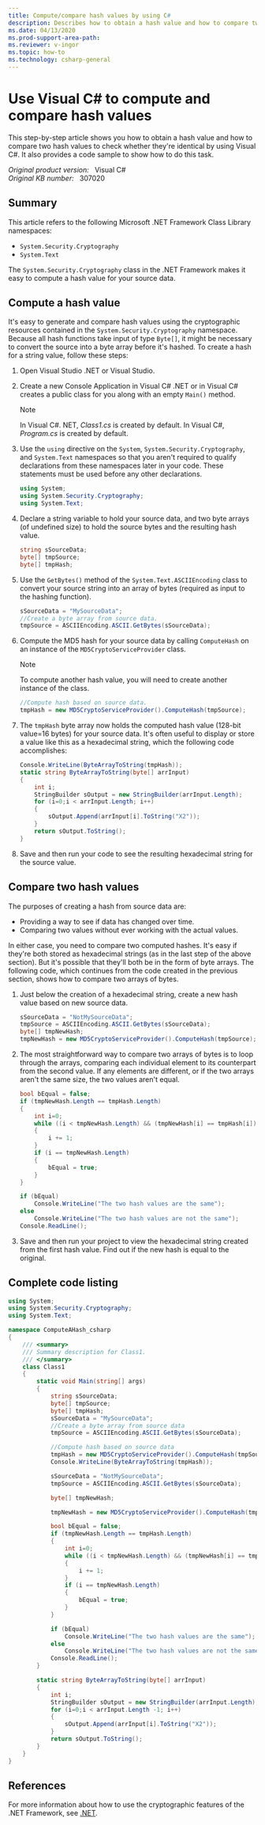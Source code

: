 ```yaml
---
title: Compute/compare hash values by using C#
description: Describes how to obtain a hash value and how to compare two hash values by using Visual C#.
ms.date: 04/13/2020
ms.prod-support-area-path: 
ms.reviewer: v-ingor
ms.topic: how-to
ms.technology: csharp-general
---
```

# Use Visual C# to compute and compare hash values

This step-by-step article shows you how to obtain a hash value and how to compare two hash values to check whether they're identical by using Visual C#. It also provides a code sample to show how to do this task.

_Original product version:_ &nbsp; Visual C#  
_Original KB number:_ &nbsp; 307020

## Summary

This article refers to the following Microsoft .NET Framework Class Library namespaces:

- `System.Security.Cryptography`
- `System.Text`

The `System.Security.Cryptography` class in the .NET Framework makes it easy to compute a hash value for your source data.

## Compute a hash value

It's easy to generate and compare hash values using the cryptographic resources contained in the `System.Security.Cryptography` namespace. Because all hash functions take input of type `Byte[]`, it might be necessary to convert the source into a byte array before it's hashed. To create a hash for a string value, follow these steps:

1. Open Visual Studio .NET or Visual Studio.
2. Create a new Console Application in Visual C# .NET or in Visual C#  creates a public class for you along with an empty `Main()` method.

    > [!NOTE]
    > In Visual C#. NET, *Class1.cs* is created by default. In Visual C#, *Program.cs* is created by default.

3. Use the `using` directive on the `System`, `System.Security.Cryptography`, and `System.Text` namespaces so that you aren't required to qualify declarations from these namespaces later in your code. These statements must be used before any other declarations.

    ```csharp
    using System;
    using System.Security.Cryptography;
    using System.Text;
    ```

4. Declare a string variable to hold your source data, and two byte arrays (of undefined size) to hold the source bytes and the resulting hash value.

    ```csharp
    string sSourceData;
    byte[] tmpSource;
    byte[] tmpHash;
    ```

5. Use the `GetBytes()` method of the `System.Text.ASCIIEncoding` class to convert your source string into an array of bytes (required as input to the hashing function).

    ```csharp
    sSourceData = "MySourceData";
    //Create a byte array from source data.
    tmpSource = ASCIIEncoding.ASCII.GetBytes(sSourceData);
    ```

6. Compute the MD5 hash for your source data by calling `ComputeHash` on an instance of the `MD5CryptoServiceProvider` class.

    > [!NOTE]
    > To compute another hash value, you will need to create another instance of the class.

    ```csharp
    //Compute hash based on source data.
    tmpHash = new MD5CryptoServiceProvider().ComputeHash(tmpSource);
    ```

7. The `tmpHash` byte array now holds the computed hash value (128-bit value=16 bytes) for your source data. It's often useful to display or store a value like this as a hexadecimal string, which the following code accomplishes:

    ```csharp
    Console.WriteLine(ByteArrayToString(tmpHash));
    static string ByteArrayToString(byte[] arrInput)
    {
        int i;
        StringBuilder sOutput = new StringBuilder(arrInput.Length);
        for (i=0;i < arrInput.Length; i++)
        {
            sOutput.Append(arrInput[i].ToString("X2"));
        }
        return sOutput.ToString();
    }
    ```

8. Save and then run your code to see the resulting hexadecimal string for the source value.

## Compare two hash values

The purposes of creating a hash from source data are:

- Providing a way to see if data has changed over time.
- Comparing two values without ever working with the actual values.

In either case, you need to compare two computed hashes. It's easy if they're both stored as hexadecimal strings (as in the last step of the above section). But it's possible that they'll both be in the form of byte arrays. The following code, which continues from the code created in the previous section, shows how to compare two arrays of bytes.

1. Just below the creation of a hexadecimal string, create a new hash value based on new source data.

    ```csharp
    sSourceData = "NotMySourceData";
    tmpSource = ASCIIEncoding.ASCII.GetBytes(sSourceData);
    byte[] tmpNewHash;
    tmpNewHash = new MD5CryptoServiceProvider().ComputeHash(tmpSource);
    ```

2. The most straightforward way to compare two arrays of bytes is to loop through the arrays, comparing each individual element to its counterpart from the second value. If any elements are different, or if the two arrays aren't the same size, the two values aren't equal.

    ```csharp
    bool bEqual = false;
    if (tmpNewHash.Length == tmpHash.Length)
    {
        int i=0;
        while ((i < tmpNewHash.Length) && (tmpNewHash[i] == tmpHash[i]))
        {
            i += 1;
        }
        if (i == tmpNewHash.Length)
        {
            bEqual = true;
        }
    }

    if (bEqual)
        Console.WriteLine("The two hash values are the same");
    else
        Console.WriteLine("The two hash values are not the same");
    Console.ReadLine();
    ```

3. Save and then run your project to view the hexadecimal string created from the first hash value. Find out if the new hash is equal to the original.

## Complete code listing

```csharp
using System;
using System.Security.Cryptography;
using System.Text;

namespace ComputeAHash_csharp
{
    /// <summary>
    /// Summary description for Class1.
    /// </summary>
    class Class1
    {
        static void Main(string[] args)
        {
            string sSourceData;
            byte[] tmpSource;
            byte[] tmpHash;
            sSourceData = "MySourceData";
            //Create a byte array from source data
            tmpSource = ASCIIEncoding.ASCII.GetBytes(sSourceData);

            //Compute hash based on source data
            tmpHash = new MD5CryptoServiceProvider().ComputeHash(tmpSource);
            Console.WriteLine(ByteArrayToString(tmpHash));

            sSourceData = "NotMySourceData";
            tmpSource = ASCIIEncoding.ASCII.GetBytes(sSourceData);

            byte[] tmpNewHash;

            tmpNewHash = new MD5CryptoServiceProvider().ComputeHash(tmpSource);

            bool bEqual = false;
            if (tmpNewHash.Length == tmpHash.Length)
            {
                int i=0;
                while ((i < tmpNewHash.Length) && (tmpNewHash[i] == tmpHash[i]))
                {
                    i += 1;
                }
                if (i == tmpNewHash.Length)
                {
                    bEqual = true;
                }
            }

            if (bEqual)
                Console.WriteLine("The two hash values are the same");
            else
                Console.WriteLine("The two hash values are not the same");
            Console.ReadLine();
        }

        static string ByteArrayToString(byte[] arrInput)
        {
            int i;
            StringBuilder sOutput = new StringBuilder(arrInput.Length);
            for (i=0;i < arrInput.Length -1; i++)
            {
                sOutput.Append(arrInput[i].ToString("X2"));
            }
            return sOutput.ToString();
        }
    }
}
```

## References

For more information about how to use the cryptographic features of the .NET Framework, see [.NET](https://dotnet.microsoft.com/).
